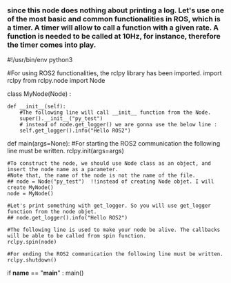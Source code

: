 ### since this node does nothing about printing a log. Let's use one of the most basic and common functionalities in ROS, which is a timer. A timer will allow to call a function with a given rate. A function is needed to be called at 10Hz, for instance, therefore the timer comes into play.

#!/usr/bin/env python3

#For using ROS2 functionalities, the rclpy library has been imported.
import rclpy
from rclpy.node import Node 

class MyNode(Node) : 

    def __init__(self):
        #The following line will call __init__ function from the Node.
        super().__init__("py_test")
        # instead of node.get_logger() we are gonna use the below line : 
        self.get_logger().info("Hello ROS2")


def main(args=None):
    #For starting the ROS2 communication the following line must be written. 
    rclpy.init(args=args)

    #To construct the node, we should use Node class as an object, and insert the node name as a parameter. 
    #Note that, the name of the node is not the name of the file. 
    ## node = Node("py_test")  !!instead of creating Node objet. I will create MyNode()
    node = MyNode()

    #Let's print something with get_logger. So you will use get_logger function from the node objet.
    ## node.get_logger().info("Hello ROS2")

    #The following line is used to make your node be alive. The callbacks will be able to be called from spin function.
    rclpy.spin(node)

    #For ending the ROS2 communication the following line must be written.
    rclpy.shutdown()


if __name__ == "__main__" : 
    main()

